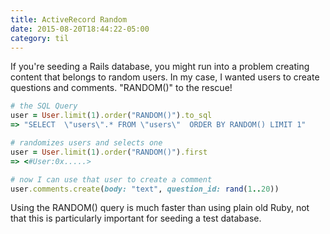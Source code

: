 ```yaml
---
title: ActiveRecord Random
date: 2015-08-20T18:44:22-05:00
category: til
---
```


If you're seeding a Rails database, you might run into a problem creating
content that belongs to random users.  In my case, I wanted users to
create questions and comments. "RANDOM()" to the rescue!

~~~ruby
# the SQL Query
user = User.limit(1).order("RANDOM()").to_sql
=> "SELECT  \"users\".* FROM \"users\"  ORDER BY RANDOM() LIMIT 1"

# randomizes users and selects one
user = User.limit(1).order("RANDOM()").first
=> <#User:0x.....>

# now I can use that user to create a comment
user.comments.create(body: "text", question_id: rand(1..20))
~~~

Using the RANDOM() query is much faster than using plain old Ruby, not that
this is particularly important for seeding a test database.
